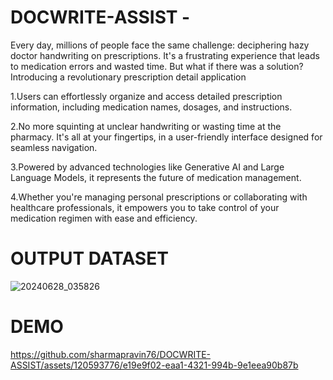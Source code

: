 # DOCWRITE-ASSIST -
Every day, millions of people face the same challenge: deciphering hazy doctor handwriting on prescriptions. 
It's a frustrating experience that leads to medication errors and wasted time. But what if there was a solution? Introducing a revolutionary prescription detail application 

1.Users can effortlessly organize and access detailed prescription information, including medication names, dosages, and instructions.

2.No more squinting at unclear handwriting or wasting time at the pharmacy. It's all at your fingertips, in a user-friendly interface designed for seamless navigation. 

3.Powered by advanced technologies like Generative AI and Large Language Models, it represents the future of medication management.

4.Whether you're managing personal prescriptions or collaborating with healthcare professionals, it empowers you to take control of your medication regimen with ease and 
  efficiency.

# OUTPUT DATASET
![20240628_035826](https://github.com/sharmapravin76/DOCWRITE-ASSIST/assets/120593776/e229ed59-9cc6-4b29-853b-6a7c5f04e01e)

# DEMO
https://github.com/sharmapravin76/DOCWRITE-ASSIST/assets/120593776/e19e9f02-eaa1-4321-994b-9e1eea90b87b
